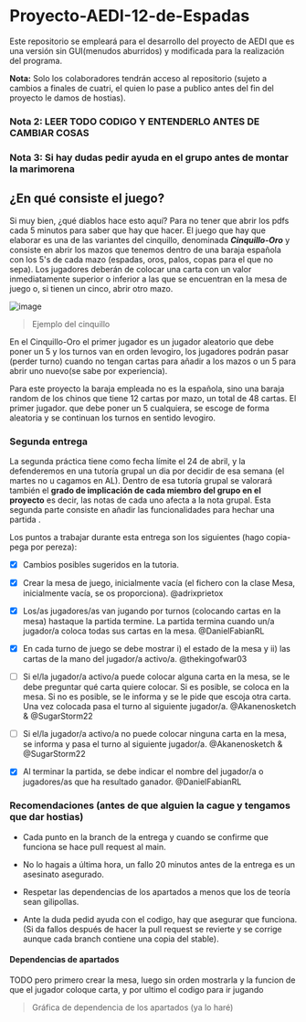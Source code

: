 # Proyecto-AEDI-12-de-Espadas
Este repositorio se empleará para el desarrollo del proyecto de AEDI que es una versión sin GUI(menudos aburridos) y modificada para la realización del programa.

**Nota:** Solo los colaboradores tendrán acceso al repositorio (sujeto a cambios a finales de cuatri, el quien lo pase a publico antes del fin del proyecto le damos de hostias).

### **Nota 2:** LEER TODO CODIGO Y ENTENDERLO ANTES DE CAMBIAR COSAS

### **Nota 3:** Si hay dudas pedir ayuda en el grupo antes de montar la marimorena

## ¿En qué consiste el juego?

Si muy bien, ¿qué diablos hace esto aquí? Para no tener que abrir los pdfs cada 5 minutos para saber que hay que hacer.
El juego que hay que elaborar es una de las variantes del cinquillo, denominada ***Cinquillo-Oro*** y consiste en abrir los mazos que tenemos dentro de una baraja española con los 5's de cada mazo (espadas, oros, palos, copas para el que no sepa). Los jugadores deberán de colocar una carta con un valor inmediatamente superior o inferior a las que se encuentran en la mesa de juego o, si tienen un cinco, abrir otro mazo.

![image](https://user-images.githubusercontent.com/90091466/226657303-e5799d83-6f5b-4176-85d0-ff8396225b81.png)
> Ejemplo del cinquillo

En el Cinquillo-Oro el primer jugador es un jugador aleatorio que debe poner un 5 y los turnos van en orden levogiro, los jugadores podrán pasar (perder turno) cuando no tengan cartas para añadir a los mazos o un 5 para abrir uno nuevo(se sabe por experiencia).

Para este proyecto la baraja empleada no es la española, sino una baraja random de los chinos que tiene 12 cartas por mazo, un total de 48 cartas. El primer jugador. que debe poner un 5 cualquiera, se escoge de forma aleatoria y se continuan los turnos en sentido levogiro.

### Segunda entrega

La segunda práctica tiene como fecha límite el 24 de abril, y la defenderemos en una tutoría grupal un dia por decidir de esa semana (el martes no u cagamos en AL). Dentro de esa tutoría grupal se valorará también el **grado de implicación de cada miembro del grupo en el proyecto** es decir, las notas de cada uno afecta a la nota grupal. Esta segunda parte consiste en añadir las funcionalidades para hechar una partida .

Los puntos a trabajar durante esta entrega son los siguientes (hago copia-pega por pereza):
  
- [x] Cambios posibles sugeridos en la tutoria. 

- [x] Crear la mesa de juego, inicialmente vacía (el fichero con la clase Mesa, inicialmente vacía, se os proporciona). @adrixprietox

- [x] Los/as jugadores/as van jugando por turnos (colocando cartas en la mesa) hastaque la partida termine. La partida termina cuando un/a jugador/a coloca todas sus cartas en la mesa. @DanielFabianRL 

- [x] En cada turno de juego se debe mostrar i) el estado de la mesa y ii) las cartas de la mano del jugador/a activo/a. @thekingofwar03

- [ ] Si el/la jugador/a activo/a puede colocar alguna carta en la mesa, se le debe preguntar qué carta quiere colocar. Si es posible, se coloca en la mesa. Si no es posible, se le informa y se le pide que escoja otra carta. Una vez colocada pasa el turno al siguiente jugador/a. @Akanenosketch & @SugarStorm22
  
- [ ] Si el/la jugador/a activo/a no puede colocar ninguna carta en la mesa, se informa y pasa el turno al siguiente jugador/a. @Akanenosketch & @SugarStorm22
  
- [x] Al terminar la partida, se debe indicar el nombre del jugador/a o jugadores/as que ha resultado ganador. @DanielFabianRL

### Recomendaciones (antes de que alguien la cague y tengamos que dar hostias)
- Cada punto en la branch de la entrega y cuando se confirme que funciona se hace pull request al main.

- No lo hagais a última hora, un fallo 20 minutos antes de la entrega es un asesinato asegurado.

- Respetar las dependencias de los apartados a menos que los de teoría sean gilipollas.

- Ante la duda pedid ayuda con el codigo, hay que asegurar que funciona. (Si da fallos después de hacer la pull request se revierte y se corrige aunque cada branch contiene una copia del stable).


#### Dependencias de apartados

TODO pero primero crear la mesa, luego sin orden mostrarla y la funcion de que el jugador coloque carta, y por ultimo el codigo para ir jugando
> Gráfica de dependencia de los apartados (ya lo haré)

